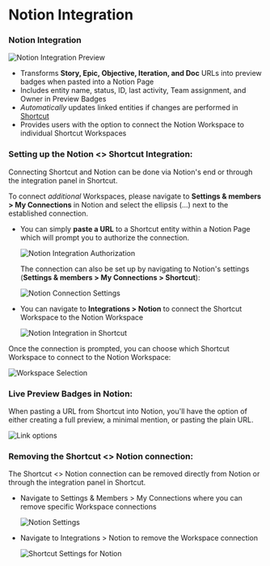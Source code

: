 # Notion Integration

### Notion Integration

![Notion Integration Preview](https://help.shortcut.com/hc/article_attachments/16133332684948)

* Transforms **Story, Epic, Objective, Iteration, and Doc** URLs into preview badges when pasted into a Notion Page
* Includes entity name, status, ID, last activity, Team assignment, and Owner in Preview Badges
* _Automatically_ updates linked entities if changes are performed in [Shortcut](https://www.shortcut.com/)
* Provides users with the option to connect the Notion Workspace to individual Shortcut Workspaces

### Setting up the Notion <> Shortcut Integration: <a href="#h_01hnf2yp2jz04z63bckt6qfw2t" id="h_01hnf2yp2jz04z63bckt6qfw2t"></a>

Connecting Shortcut and Notion can be done via Notion's end or through the integration panel in Shortcut.

To connect _additional_ Workspaces, please navigate to **Settings & members > My Connections** in Notion and select the ellipsis (...) next to the established connection.

*   You can simply **paste a URL** to a Shortcut entity within a Notion Page which will prompt you to authorize the connection.

    ![Notion Integration Authorization](https://help.shortcut.com/hc/article_attachments/16132556231188)

    The connection can also be set up by navigating to Notion's settings (**Settings & members > My Connections > Shortcut**):

    ![Notion Connection Settings](https://help.shortcut.com/hc/article_attachments/16132562896404)
*   You can navigate to **Integrations > Notion** to connect the Shortcut Workspace to the Notion Workspace

    ![Notion Integration in Shortcut](https://help.shortcut.com/hc/article_attachments/16132514737812)

Once the connection is prompted, you can choose which Shortcut Workspace to connect to the Notion Workspace:

![Workspace Selection](https://help.shortcut.com/hc/article_attachments/16132732136980)

### Live Preview Badges in Notion: <a href="#h_01hnf2yp2jtn4nb7ysrry5qafa" id="h_01hnf2yp2jtn4nb7ysrry5qafa"></a>

When pasting a URL from Shortcut into Notion, you'll have the option of either creating a full preview, a minimal mention, or pasting the plain URL.

![Link options](https://help.shortcut.com/hc/article_attachments/16133058586900)

### Removing the Shortcut <> Notion connection: <a href="#h_01hnf2yp2j5kt1dyf00pr1tk44" id="h_01hnf2yp2j5kt1dyf00pr1tk44"></a>

The Shortcut <> Notion connection can be removed directly from Notion or through the integration panel in Shortcut.

*   Navigate to Settings & Members > My Connections where you can remove specific Workspace connections

    ![Notion Settings](https://help.shortcut.com/hc/article_attachments/16133202000660)
*   Navigate to Integrations > Notion to remove the Workspace connection

    ![Shortcut Settings for Notion](https://help.shortcut.com/hc/article_attachments/16132514737812)
